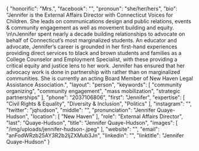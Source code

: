 {
  "honorific": "Mrs.",
  "facebook": "",
  "pronoun": "she/her/hers",
  "bio": "Jennifer is the External Affairs Director with Connecticut Voices for Children.  She leads on communications design and public relations, events & community engagement as well as movement building and equity. \n\nJennifer spent nearly a decade building relationships to advocate on behalf of Connecticut’s most marginalized students. An educator and advocate, Jennifer’s career is grounded in her first-hand experiences providing direct services to black and brown students and families as a College Counselor and Employment Specialist, with these providing a critical equity and justice lens to her work.  Jennifer has ensured that her advocacy work is done in partnership with rather than on marginalized communities. She is currently an acting Board Member of New Haven Legal Assistance Association.",
  "layout": "person",
  "keywords": [
    "community organizing",
    "community engagement",
    "mass mobilization",
    "strategic partnerships"
  ],
  "phone": "2037106806",
  "first": "Jennifer",
  "expertise": [
    "Civil Rights & Equality",
    "Diversity & Inclusion",
    "Politics"
  ],
  "instagram": "",
  "twitter": "jqhudson",
  "middle": "",
  "pronunciation": "Jennifer Quaye-Hudson",
  "location": [
    "New Haven"
  ],
  "role": "External Affairs Director",
  "last": "Quaye-Hudson",
  "title": "Jennifer Quaye-Hudson",
  "images": [
    "/img/uploads/jennifer-hudson-.jpeg"
  ],
  "website": "",
  "email": "anFodWRzb25AY3R2b2ljZXMub3Jn",
  "linkedin": "",
  "linktitle": "Jennifer Quaye-Hudson"
}